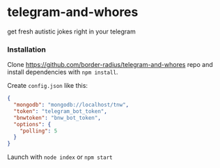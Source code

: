 # telegram-and-whores
get fresh autistic jokes right in your telegram

### Installation

Clone https://github.com/border-radius/telegram-and-whores repo and install dependencies with `npm install`.

Create `config.json` like this:

```json
{
  "mongodb": "mongodb://localhost/tnw",
  "token": "telegram_bot_token",
  "bnwtoken": "bnw_bot_token",
  "options": {
    "polling": 5
  }
}

```

Launch with `node index` or `npm start`
